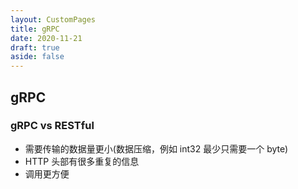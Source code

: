 ```yaml
---
layout: CustomPages
title: gRPC
date: 2020-11-21
draft: true
aside: false
---
```


## gRPC

### gRPC vs RESTful

- 需要传输的数据量更小(数据压缩，例如 int32 最少只需要一个 byte)
- HTTP 头部有很多重复的信息
- 调用更方便
